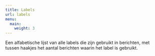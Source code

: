 ```yaml
---
title: Labels
url: labels
menu:
  main:
    weight: 3
---
```

Een alfabetische lijst van alle labels die zijn gebruikt in berichten, met tussen haakjes het aantal berichten waarin het label is gebruikt.
